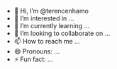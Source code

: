 - 👋 Hi, I’m @terencenhamo
- 👀 I’m interested in ...
- 🌱 I’m currently learning ...
- 💞️ I’m looking to collaborate on ...
- 📫 How to reach me ...
- 😄 Pronouns: ...
- ⚡ Fun fact: ...

<!---
terencenhamo/terencenhamo is a ✨ special ✨ repository because its `README.md` (this file) appears on your GitHub profile.
You can click the Preview link to take a look at your changes.
--->
